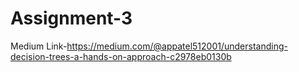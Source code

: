 # Assignment-3
Medium Link-https://medium.com/@appatel512001/understanding-decision-trees-a-hands-on-approach-c2978eb0130b
